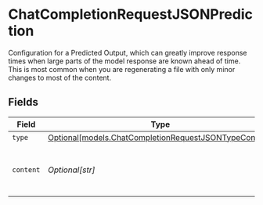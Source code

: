 # ChatCompletionRequestJSONPrediction

Configuration for a Predicted Output, which can greatly improve response times when large parts of the model response are known ahead of time. This is most common when you are regenerating a file with only minor changes to most of the content.


## Fields

| Field                                                                                                      | Type                                                                                                       | Required                                                                                                   | Description                                                                                                |
| ---------------------------------------------------------------------------------------------------------- | ---------------------------------------------------------------------------------------------------------- | ---------------------------------------------------------------------------------------------------------- | ---------------------------------------------------------------------------------------------------------- |
| `type`                                                                                                     | [Optional[models.ChatCompletionRequestJSONTypeContent]](../models/chatcompletionrequestjsontypecontent.md) | :heavy_minus_sign:                                                                                         | N/A                                                                                                        |
| `content`                                                                                                  | *Optional[str]*                                                                                            | :heavy_minus_sign:                                                                                         | The predicted content for the completion.                                                                  |